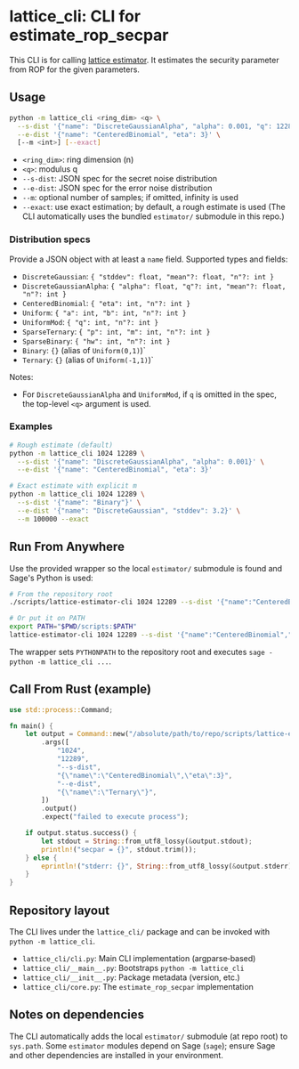 # lattice_cli: CLI for estimate_rop_secpar

This CLI is for calling [lattice estimator](https://github.com/malb/lattice-estimator). It estimates the security parameter from ROP for the given parameters.

## Usage

```bash
python -m lattice_cli <ring_dim> <q> \
  --s-dist '{"name": "DiscreteGaussianAlpha", "alpha": 0.001, "q": 12289}' \
  --e-dist '{"name": "CenteredBinomial", "eta": 3}' \
  [--m <int>] [--exact]
```

- `<ring_dim>`: ring dimension (n)
- `<q>`: modulus q
- `--s-dist`: JSON spec for the secret noise distribution
- `--e-dist`: JSON spec for the error noise distribution
- `--m`: optional number of samples; if omitted, infinity is used
- `--exact`: use exact estimation; by default, a rough estimate is used
  (The CLI automatically uses the bundled `estimator/` submodule in this repo.)

### Distribution specs

Provide a JSON object with at least a `name` field. Supported types and fields:

- `DiscreteGaussian`: `{ "stddev": float, "mean"?: float, "n"?: int }`
- `DiscreteGaussianAlpha`: `{ "alpha": float, "q"?: int, "mean"?: float, "n"?: int }`
- `CenteredBinomial`: `{ "eta": int, "n"?: int }`
- `Uniform`: `{ "a": int, "b": int, "n"?: int }`
- `UniformMod`: `{ "q": int, "n"?: int }`
- `SparseTernary`: `{ "p": int, "m": int, "n"?: int }`
- `SparseBinary`: `{ "hw": int, "n"?: int }`
- `Binary`: `{}` (alias of `Uniform(0,1)`)`
- `Ternary`: `{}` (alias of `Uniform(-1,1)`)`

Notes:
- For `DiscreteGaussianAlpha` and `UniformMod`, if `q` is omitted in the spec,
  the top-level `<q>` argument is used.

### Examples

```bash
# Rough estimate (default)
python -m lattice_cli 1024 12289 \
  --s-dist '{"name": "DiscreteGaussianAlpha", "alpha": 0.001}' \
  --e-dist '{"name": "CenteredBinomial", "eta": 3}'

# Exact estimate with explicit m
python -m lattice_cli 1024 12289 \
  --s-dist '{"name": "Binary"}' \
  --e-dist '{"name": "DiscreteGaussian", "stddev": 3.2}' \
  --m 100000 --exact
```

## Run From Anywhere

Use the provided wrapper so the local `estimator/` submodule is found and Sage's
Python is used:

```bash
# From the repository root
./scripts/lattice-estimator-cli 1024 12289 --s-dist '{"name":"CenteredBinomial","eta":3}' --e-dist '{"name":"Ternary"}'

# Or put it on PATH
export PATH="$PWD/scripts:$PATH"
lattice-estimator-cli 1024 12289 --s-dist '{"name":"CenteredBinomial","eta":3}' --e-dist '{"name":"Ternary"}'
```

The wrapper sets `PYTHONPATH` to the repository root and executes
`sage -python -m lattice_cli ...`.

## Call From Rust (example)

```rust
use std::process::Command;

fn main() {
    let output = Command::new("/absolute/path/to/repo/scripts/lattice-estimator-cli")
        .args([
            "1024",
            "12289",
            "--s-dist",
            "{\"name\":\"CenteredBinomial\",\"eta\":3}",
            "--e-dist",
            "{\"name\":\"Ternary\"}",
        ])
        .output()
        .expect("failed to execute process");

    if output.status.success() {
        let stdout = String::from_utf8_lossy(&output.stdout);
        println!("secpar = {}", stdout.trim());
    } else {
        eprintln!("stderr: {}", String::from_utf8_lossy(&output.stderr));
    }
}
```

## Repository layout

The CLI lives under the `lattice_cli/` package and can be invoked with
`python -m lattice_cli`.

- `lattice_cli/cli.py`: Main CLI implementation (argparse‑based)
- `lattice_cli/__main__.py`: Bootstraps `python -m lattice_cli`
- `lattice_cli/__init__.py`: Package metadata (version, etc.)
- `lattice_cli/core.py`: The `estimate_rop_secpar` implementation

## Notes on dependencies

The CLI automatically adds the local `estimator/` submodule (at repo root) to
`sys.path`. Some `estimator` modules depend on Sage (`sage`); ensure Sage and
other dependencies are installed in your environment.
